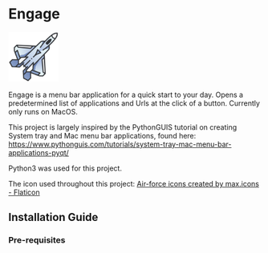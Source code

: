 # Engage

<img src="assets/jet.png" width="100">

Engage is a menu bar application for a quick start to your day. Opens a predetermined list of  applications and Urls at the click of a button. Currently only runs on MacOS. 

This project is largely inspired by the PythonGUIS tutorial on creating System tray and Mac menu bar applications, found here: https://www.pythonguis.com/tutorials/system-tray-mac-menu-bar-applications-pyqt/

Python3 was used for this project. 

The icon used throughout this project: <a href="https://www.flaticon.com/free-icons/air-force" title="air-force icons">Air-force icons created by max.icons - Flaticon</a>

## Installation Guide

### Pre-requisites
